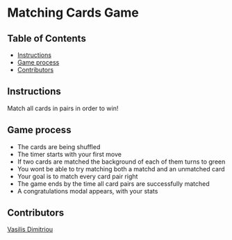 # Matching Cards Game

## Table of Contents

* [Instructions](#instructions)
* [Game process](#Game_process)
* [Contributors](#Contributors)

## Instructions

Match all cards in pairs in order to win!
## Game process

* The cards are being shuffled
* The timer starts with your first move
* If two cards are matched the background of each of them turns to green
* You wont be able to try matching both a matchd and an unmatched card
* Your goal is to match every card pair right
* The game ends by the time all card pairs are successfully matched
* A congratulations modal appears, with your stats

## Contributors

[Vasilis Dimitriou](https://github.com/Vasilisdm)

